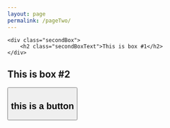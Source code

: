 ```yaml
---
layout: page
permalink: /pageTwo/
---
```

<link rel="stylesheet" type="text/css" href="{{ site.baseurl }}/assets/css/styles.css">

<div class="wrapper">

	<div class="secondBox">
		<h2 class="secondBoxText">This is box #1</h2>
	</div>

<div class="secondBoxTwo">
		<h2 class="secondBoxText">This is box #2</h2>
	</div>

<a href="/pageThree/">
	<button class="secondButton">
		<h2>this is a button</h2>
	</button>
</a>
</div>





<!-- .boxText{ position: relative; top: 50%; transform: translateY(-50%); color: purple; } 


.boxOne{ background-color: lightgreen;
 float:left; 
 width: 20%; 
 height: 450px; 
 border-radius: 50px 50px; 
 text-align: center; 

}

.boxTwo{ background-color: lightgreen; 
 float: left; 
 margin-left: 20%; 
 width: 20%; 
 height: 450px; 
 border-radius: 50px 50px; 
 text-align: center; 
}
 .buttonOne{ 
 background-color: lightgreen; 
 float:right; 
 width: 20%; 
 height: 450px; 
 border-radius: 50px 50px; 
 text-align: center; } 
 .wrapper{ 
 padding: 2px; } -->




